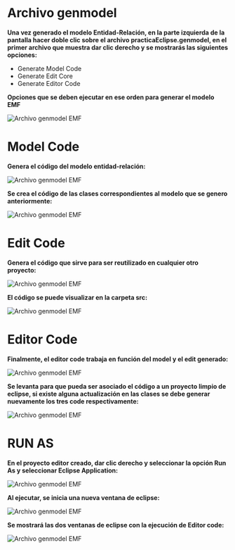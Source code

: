 # Archivo genmodel

**Una vez generado el modelo Entidad-Relación, en la parte izquierda de la pantalla hacer doble clic sobre el archivo practicaEclipse.genmodel, en el primer archivo que muestra dar clic derecho y se mostrarás las siguientes opciones:**

- Generate Model Code
- Generate Edit Core
- Generate Editor Code

**Opciones que se deben ejecutar en ese orden para generar el modelo EMF**

![Archivo genmodel EMF](/images/24.jpg)

# Model Code

**Genera el código del modelo entidad-relación:**

![Archivo genmodel EMF](/images/25.jpg)

**Se crea el código de las clases correspondientes al modelo que se genero anteriormente:**

![Archivo genmodel EMF](/images/26.jpg)

# Edit Code

**Genera el código que sirve para ser reutilizado en cualquier otro proyecto:**

![Archivo genmodel EMF](/images/27.jpg)

**El código se puede visualizar en la carpeta src:**

![Archivo genmodel EMF](/images/28.jpg)

# Editor Code

**Finalmente, el editor code trabaja en función del model y el edit generado:**

![Archivo genmodel EMF](/images/29.jpg)

**Se levanta para que pueda ser asociado el código a un proyecto limpio de eclipse, si existe alguna actualización en las clases se debe generar nuevamente los tres code respectivamente:**

![Archivo genmodel EMF](/images/30.jpg)

# RUN AS

**En el proyecto editor creado, dar clic derecho y seleccionar la opción Run As y seleccionar Eclipse Application:**

![Archivo genmodel EMF](/images/31.jpg)

**Al ejecutar, se inicia una nueva ventana de eclipse:**

![Archivo genmodel EMF](/images/32.jpg)

**Se mostrará las dos ventanas de eclipse con la ejecución de Editor code:**

![Archivo genmodel EMF](/images/33.jpg)